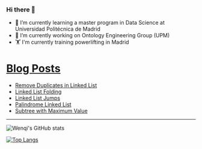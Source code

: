 ### Hi there 👋

- 🌱 I’m currently learning a master program in Data Science at Universidad Politécnica de Madrid
- 🔭 I’m currently working on Ontology Engineering Group (UPM) 
- 🏋️ I'm currently training powerlifting in Madrid

# [Blog Posts](https://www.dev.to/jiangwenqi)
<!-- BLOG-POST-LIST:START -->
- [Remove Duplicates in Linked List](https://dev.to/jiangwenqi/remove-duplicates-in-linked-list-4io)
- [Linked List Folding](https://dev.to/jiangwenqi/linked-list-folding-2913)
- [Linked List Jumps](https://dev.to/jiangwenqi/linked-list-jumps-k1h)
- [Palindrome Linked List](https://dev.to/jiangwenqi/palindrome-linked-list-2p3b)
- [Subtree with Maximum Value](https://dev.to/jiangwenqi/subtree-with-maximum-value-20nk)
<!-- BLOG-POST-LIST:END -->


---

![Wenqi's GitHub stats](https://github-readme-stats.vercel.app/api?username=jiangwenqi&show_icons=true&count_private=true)

[![Top Langs](https://github-readme-stats.vercel.app/api/top-langs/?username=jiangwenqi&layout=compact)](https://github.com/jiangwenqi/github-readme-stats)

